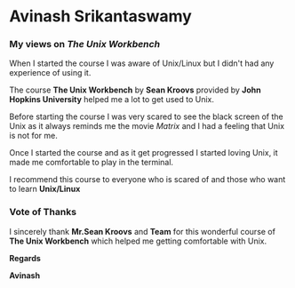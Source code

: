 # Avinash Srikantaswamy

### My views on *The Unix Workbench*

When I started the course I was aware of Unix/Linux but I didn't had any experience of using it.

The course **The Unix Workbench** by **Sean Kroovs** provided by **John Hopkins University** helped me a lot to get used to Unix.

Before starting the course I was very scared to see the black screen of the Unix as it always reminds me the movie *Matrix* and I had a feeling that Unix is not for me.

Once I started the course and as it get progressed I started loving Unix, it made me comfortable to play in the terminal.

I recommend this course to everyone who is scared of and those who want to learn **Unix/Linux**

### Vote of Thanks

I sincerely thank **Mr.Sean Kroovs** and **Team** for this wonderful course of **The Unix Workbench** which helped me getting comfortable with Unix.


**Regards**

**Avinash**

